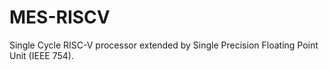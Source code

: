 # MES-RISCV
Single Cycle RISC-V processor extended by Single Precision Floating Point Unit (IEEE 754).
